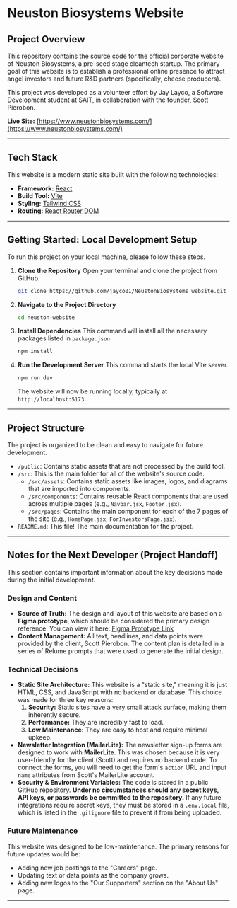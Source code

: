 # Neuston Biosystems Website

## Project Overview

This repository contains the source code for the official corporate website of Neuston Biosystems, a pre-seed stage cleantech startup. The primary goal of this website is to establish a professional online presence to attract angel investors and future R&D partners (specifically, cheese producers).

This project was developed as a volunteer effort by Jay Layco, a Software Development student at SAIT, in collaboration with the founder, Scott Pierobon.

**Live Site:** [https://www.neustonbiosystems.com/](https://www.neustonbiosystems.com/)

---

## Tech Stack

This website is a modern static site built with the following technologies:

* **Framework:** [React](https://react.dev/)
* **Build Tool:** [Vite](https://vitejs.dev/)
* **Styling:** [Tailwind CSS](https://tailwindcss.com/)
* **Routing:** [React Router DOM](https://reactrouter.com/)

---

## Getting Started: Local Development Setup

To run this project on your local machine, please follow these steps.

1.  **Clone the Repository**
    Open your terminal and clone the project from GitHub.
    ```bash
    git clone https://github.com/jayco01/NeustonBiosystems_website.git
    ```

2.  **Navigate to the Project Directory**
    ```bash
    cd neuston-website
    ```

3.  **Install Dependencies**
    This command will install all the necessary packages listed in `package.json`.
    ```bash
    npm install
    ```

4.  **Run the Development Server**
    This command starts the local Vite server.
    ```bash
    npm run dev
    ```
    The website will now be running locally, typically at `http://localhost:5173`.

---

## Project Structure

The project is organized to be clean and easy to navigate for future development.

* `/public`: Contains static assets that are not processed by the build tool.
* `/src`: This is the main folder for all of the website's source code.
    * `/src/assets`: Contains static assets like images, logos, and diagrams that are imported into components.
    * `/src/components`: Contains reusable React components that are used across multiple pages (e.g., `Navbar.jsx`, `Footer.jsx`).
    * `/src/pages`: Contains the main component for each of the 7 pages of the site (e.g., `HomePage.jsx`, `ForInvestorsPage.jsx`).
* `README.md`: This file! The main documentation for the project.

---

## Notes for the Next Developer (Project Handoff)

This section contains important information about the key decisions made during the initial development.

### Design and Content

* **Source of Truth:** The design and layout of this website are based on a **Figma prototype**, which should be considered the primary design reference. You can view it here: [Figma Prototype Link](https://www.figma.com/proto/P1kuvUlSLgFQvwDFfpko7x/Neuston?page-id=0%3A1&node-id=1-1584&p=f&viewport=237%2C440%2C0.12&t=BsnpU6y2rbASsZmw-1&scaling=min-zoom&content-scaling=fixed)
* **Content Management:** All text, headlines, and data points were provided by the client, Scott Pierobon. The content plan is detailed in a series of Relume prompts that were used to generate the initial design.

### Technical Decisions

* **Static Site Architecture:** This website is a "static site," meaning it is just HTML, CSS, and JavaScript with no backend or database. This choice was made for three key reasons:
    1.  **Security:** Static sites have a very small attack surface, making them inherently secure.
    2.  **Performance:** They are incredibly fast to load.
    3.  **Low Maintenance:** They are easy to host and require minimal upkeep.
* **Newsletter Integration (MailerLite):** The newsletter sign-up forms are designed to work with **MailerLite**. This was chosen because it is very user-friendly for the client (Scott) and requires no backend code. To connect the forms, you will need to get the form's `action` URL and input `name` attributes from Scott's MailerLite account.
* **Security & Environment Variables:** The code is stored in a public GitHub repository. **Under no circumstances should any secret keys, API keys, or passwords be committed to the repository.** If any future integrations require secret keys, they must be stored in a `.env.local` file, which is listed in the `.gitignore` file to prevent it from being uploaded.

### Future Maintenance

This website was designed to be low-maintenance. The primary reasons for future updates would be:
* Adding new job postings to the "Careers" page.
* Updating text or data points as the company grows.
* Adding new logos to the "Our Supporters" section on the "About Us" page.

---
